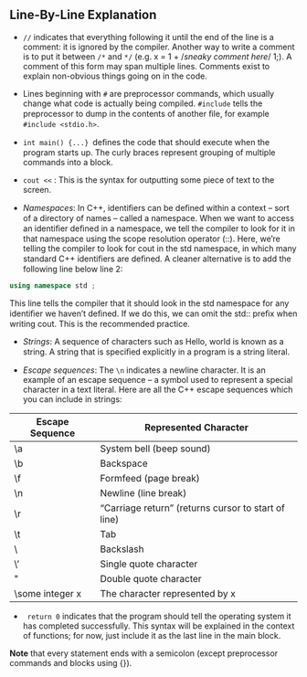 ## Line-By-Line Explanation

- `//` indicates that everything following it until the end of the line is a comment: it is
ignored by the compiler. Another way to write a comment is to put it between `/*` and
`*/` (e.g. x = 1 + /*sneaky comment here*/ 1;). A comment of this form may span multiple lines. Comments exist to explain non-obvious things going on in the code.


- Lines beginning with `#` are preprocessor commands, which usually change what code
is actually being compiled. `#include` tells the preprocessor to dump in the contents of
another ﬁle, for example `#include <stdio.h>`.


- `int main() {...} `deﬁnes the code that should execute when the program starts up.
The curly braces represent grouping of multiple commands into a block.


-  `cout <<` : This is the syntax for outputting some piece of text to the screen.


- *Namespaces*: In C++, identiﬁers can be deﬁned within a context – sort of a
directory of names – called a namespace. When we want to access an identiﬁer
deﬁned in a namespace, we tell the compiler to look for it in that namespace using
the scope resolution operator (::). Here, we’re telling the compiler to look for
cout in the std namespace, in which many standard C++ identiﬁers are deﬁned.
A cleaner alternative is to add the following line below line 2:
```cpp
using namespace std ;
```

This line tells the compiler that it should look in the std namespace for any
identiﬁer we haven’t deﬁned. If we do this, we can omit the std:: preﬁx when
writing cout. This is the recommended practice.

- *Strings*: A sequence of characters such as Hello, world is known as a string. A
string that is speciﬁed explicitly in a program is a string literal.


- *Escape sequences*: The `\n` indicates a newline character. It is an example of an
escape sequence – a symbol used to represent a special character in a text literal.
Here are all the C++ escape sequences which you can include in strings:

|**Escape Sequence**| **Represented Character**|
|---|---|
|\a| System bell (beep sound) |
|\b| Backspace |
|\f |Formfeed (page break) |
|\n |Newline (line break)|
|\r |“Carriage return” (returns cursor to start of line) |
|\t |Tab |
|\\ |Backslash |
|\’ |Single quote character |
|\"| Double quote character |
|\some integer x| The character represented by x|

- ` return 0` indicates that the program should tell the operating system it has completed
successfully. This syntax will be explained in the context of functions; for now, just
include it as the last line in the main block.

**Note** that every statement ends with a semicolon (except preprocessor commands and blocks
using {}).
